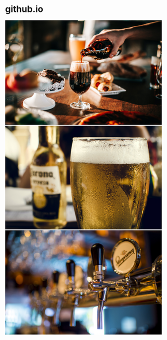 # github.io

![alt text](pexels-helena-lopes-1796698.jpg)
![alt text](pexels-nicolas-postiglioni-991970.jpg)
![alt text](pexels-pixabay-159291.jpg)
